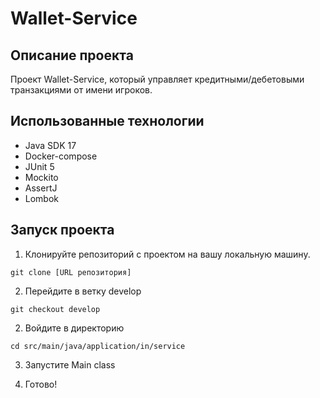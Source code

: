 # Wallet-Service

## Описание проекта

Проект Wallet-Service, который управляет кредитными/дебетовыми транзакциями от имени игроков.

## Использованные технологии
- Java SDK 17
- Docker-compose
- JUnit 5
- Mockito
- AssertJ
- Lombok

## Запуск проекта

1. Клонируйте репозиторий с проектом на вашу локальную машину.

```
git clone [URL репозитория]
```

2. Перейдите в ветку develop

```
git checkout develop
```

2. Войдите в директорию 
```
cd src/main/java/application/in/service
```

3. Запустите Main class

4. Готово!


